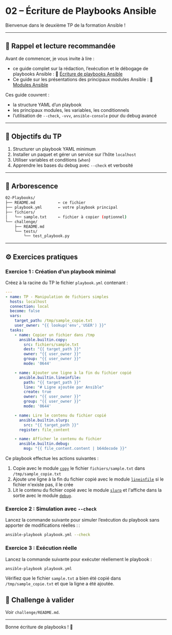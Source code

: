 # 02 – Écriture de Playbooks Ansible

Bienvenue dans le deuxième TP de la formation Ansible !

---

## 🧠 Rappel et lecture recommandée

Avant de commencer, je vous invite à lire :

* ce guide complet sur la rédaction, l’exécution et le débogage de playbooks
Ansible : 🔗 [Écriture de playbooks
Ansible](https://blog.stephane-robert.info/docs/infra-as-code/gestion-de-configuration/ansible/ecriture-de-playbooks-ansible/)
* Ce guide sur les présentations des principaux modules Ansible : 🔗 [Modules Ansible](https://blog.stephane-robert.info/docs/infra-as-code/gestion-de-configuration/ansible/modules/)

Ces guide couvrent :

* la structure YAML d’un playbook
* les principaux modules, les variables, les conditionnels
* l’utilisation de `--check`, `-vvv`, `ansible-console` pour du debug avancé

---

## 🌟 Objectifs du TP

1. Structurer un playbook YAML minimum
2. Installer un paquet et gérer un service sur l’hôte `localhost`
3. Utiliser variables et conditions (`when`)
4. Apprendre les bases du debug avec `--check` et verbosité

---

## 📁 Arborescence

```bash
02-Playbooks/
├── README.md          ← ce fichier
├── playbook.yml       ← votre playbook principal
├── fichiers/
│   └── sample.txt     ← fichier à copier (optionnel)
└── challenge/
    ├── README.md
    └── tests/
        └── test_playbook.py
```

---

## ⚙️ Exercices pratiques

### Exercice 1 : Création d’un playbook minimal

Créez à la racine du TP le fichier `playbook.yml` contenant :

```yaml
---
- name: TP - Manipulation de fichiers simples
  hosts: localhost
  connection: local
  become: false
  vars:
    target_path: /tmp/sample_copie.txt
    user_owner: "{{ lookup('env','USER') }}"
  tasks:
    - name: Copier un fichier dans /tmp
      ansible.builtin.copy:
        src: fichiers/sample.txt
        dest: "{{ target_path }}"
        owner: "{{ user_owner }}"
        group: "{{ user_owner }}"
        mode: '0644'

    - name: Ajouter une ligne à la fin du fichier copié
      ansible.builtin.lineinfile:
        path: "{{ target_path }}"
        line: "# Ligne ajoutée par Ansible"
        create: true
        owner: "{{ user_owner }}"
        group: "{{ user_owner }}"
        mode: '0644'

    - name: Lire le contenu du fichier copié
      ansible.builtin.slurp:
        src: "{{ target_path }}"
      register: file_content

    - name: Afficher le contenu du fichier
      ansible.builtin.debug:
        msg: "{{ file_content.content | b64decode }}"
```

Ce playbook effectue les actions suivantes :

1. Copie avec le module [`copy`](https://blog.stephane-robert.info/docs/infra-as-code/gestion-de-configuration/ansible/modules/gestion-fichiers/#le-module-ansible-copy) le fichier `fichiers/sample.txt` dans `/tmp/sample_copie.txt`
2. Ajoute une ligne à la fin du fichier copié avec le module [`lineinfile`](https://blog.stephane-robert.info/docs/infra-as-code/gestion-de-configuration/ansible/modules/gestion-fichiers/#le-module-ansible-lineinfile) si le fichier n'existe pas, il le crée
3. Lit le contenu du fichier copié avec le module [`slurp`](https://blog.stephane-robert.info/docs/infra-as-code/gestion-de-configuration/ansible/modules/gestion-fichiers/#le-module-ansible-slurp) et l'affiche dans la sortie avec le module [`debug`](https://blog.stephane-robert.info/docs/infra-as-code/gestion-de-configuration/ansible/modules/debug/).

### Exercice 2 : Simulation avec `--check`

Lancez la commande suivante pour simuler l’exécution du playbook sans apporter de modifications réelles : :

```bash
ansible-playbook playbook.yml --check
```

### Exercice 3 : Exécution réelle

Lancez la commande suivante pour exécuter réellement le playbook :

```bash
ansible-playbook playbook.yml
```

Vérifiez que le fichier `sample.txt` a bien été copié dans `/tmp/sample_copie.txt` et que la ligne a été ajoutée.

## 🧪 Challenge à valider

Voir `challenge/README.md`.

---

Bonne écriture de playbooks ! 🚀
